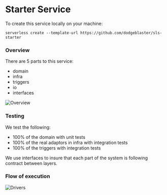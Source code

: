 # Starter Service

To create this service locally on your machine:

```
serverless create --template-url https://github.com/dodgeblaster/sls-starter
```

### Overview

There are 5 parts to this service:

-   domain
-   infra
-   triggers
-   io
-   interfaces

![Overview](https://design-autrpctplz.now.sh/arch-overview.png)

### Testing

We test the following:

-   100% of the domain with unit tests
-   100% of the real adaptors in infra with integration tests
-   100% of the triggers with integration tests

We use interfaces to insure that each part of the system is following contract between layers.

### Flow of execution

![Drivers](https://design-autrpctplz.now.sh/arch-drivers.png)
